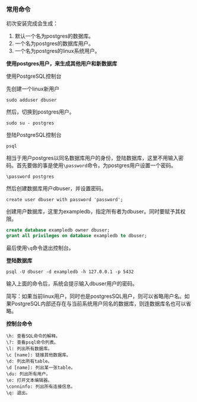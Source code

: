 ### 常用命令

初次安装完成会生成：

1. 默认一个名为postgres的数据库。
2. 一个名为postgres的数据库用户。
3. 一个名为postgres的linux系统用户。

**使用postgres用户，来生成其他用户和新数据库**

使用PostgreSQL控制台

先创建一个linux新用户

`sudo adduser dbuser`

然后，切换到postgres用户。

`sudo su - postgres`

登陆PostgreSQL控制台

`psql`

相当于用户postgres以同名数据库用户的身份，登陆数据库，这里不用输入密码。首先要做的事是使用`\password`命令，为postgres用户设置一个密码。

`\password postgres`

然后创建数据库用户dbuser，并设置密码。

`create user dbuser with password 'password';`

创建用户数据库，这里为exampledb，指定所有者为dbuser。同时要赋予其权限。

```sql
create database exampledb owner dbuser;
grant all privileges on database exampledb to dbuser;
```

最后使用`\q`命令退出控制台。


**登陆数据库**

`psql -U dbuser -d exampledb -h 127.0.0.1 -p 5432`

输入上面的命令后，系统会提示输入dbuser用户的密码。

简写：如果当前linux用户，同时也是postgresSQL用户，则可以省略用户名。如果PostgreSQL内部还存在与当前系统用户同名的数据库，则连数据库名也可以省略。

**控制台命令**

```
\h: 查看SQL命令的解释。
\?: 查看psql命令列表。
\l: 列出所有数据库。
\c [name]: 链接其他数据库。
\d: 列出所有table。
\d [name]: 列出某一张table。
\du: 列出所有用户。
\e: 打开文本编辑器。
\conninfo: 列出所有连接信息。
\q: 退出。
```